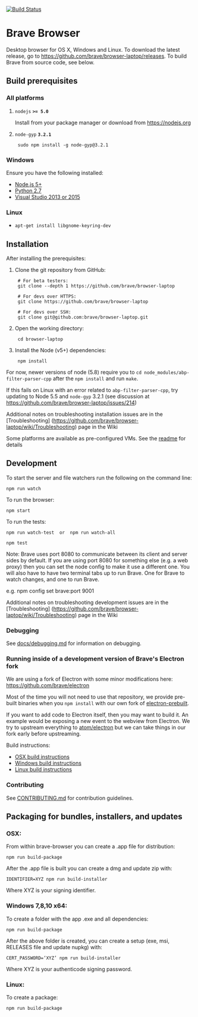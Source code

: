 [![Build Status](https://travis-ci.org/brave/browser-laptop.svg?branch=master)](https://travis-ci.org/brave/browser-laptop)

# Brave Browser

Desktop browser for OS X, Windows and Linux. To download the latest release,
go to https://github.com/brave/browser-laptop/releases. To build Brave from
source code, see below.

## Build prerequisites

### All platforms
1. `nodejs` **`>= 5.0`**

    Install from your package manager or download from https://nodejs.org

2. `node-gyp` **`3.2.1`**

        sudo npm install -g node-gyp@3.2.1

### Windows
Ensure you have the following installed:  

* [Node.js 5+](https://nodejs.org/en/)
* [Python 2.7](https://www.python.org/downloads/)  
* [Visual Studio 2013 or 2015](https://www.visualstudio.com/en-us/products/visual-studio-community-vs.aspx)  

###  Linux
* `apt-get install libgnome-keyring-dev`

## Installation

After installing the prerequisites:

1. Clone the git repository from GitHub:

        # For beta testers:
        git clone --depth 1 https://github.com/brave/browser-laptop

        # For devs over HTTPS:
        git clone https://github.com/brave/browser-laptop

        # For devs over SSH:
        git clone git@github.com:brave/browser-laptop.git

2. Open the working directory:

        cd browser-laptop

3. Install the Node (v5+) dependencies:

        npm install

For now, newer versions of node (5.8) require you to `cd node_modules/abp-filter-parser-cpp` after the `npm install` and run `make`.

If this fails on Linux with an error related to `abp-filter-parser-cpp`, try updating to Node 5.5 and `node-gyp` 3.2.1 (see discussion at https://github.com/brave/browser-laptop/issues/214)

Additional notes on troubleshooting installation issues are in the [Troubleshooting] (https://github.com/brave/browser-laptop/wiki/Troubleshooting) page in the Wiki

Some platforms are available as pre-configured VMs. See the [readme](https://github.com/brave/browser-laptop/blob/master/test/vms/vagrant/README.md) for details

## Development

To start the server and file watchers run the following on the command line:

    npm run watch

To run the browser:

    npm start

To run the tests:

    npm run watch-test  or  npm run watch-all

    npm test

Note: Brave uses port 8080 to communicate between its client and server sides by default. If you are using port 8080 for something else (e.g. a web proxy) then you can set the node config to make it use a different one. You will also have to have two terminal tabs up to run Brave. One for Brave to watch changes, and one to run Brave.

e.g.
npm config set brave:port 9001

Additional notes on troubleshooting development issues are in the [Troubleshooting] (https://github.com/brave/browser-laptop/wiki/Troubleshooting) page in the Wiki


### Debugging

See [docs/debugging.md](docs/debugging.md) for information on debugging.

### Running inside of a development version of Brave's Electron fork

We are using a fork of Electron with some minor modifications here: https://github.com/brave/electron

Most of the time you will not need to use that repository, we provide pre-built binaries when you `npm install` with our own fork of [electron-prebuilt](https://github.com/brave/electron-prebuilt).

If you want to add code to Electron itself, then you may want to build it.  An example would be exposing a new event to the webview from Electron.   We try to upstream everything to [atom/electron](https://github.com/atom/electron) but we can take things in our fork early before upstreaming.

Build instructions:
- [OSX build instructions](https://github.com/brave/electron/blob/master/docs/development/build-instructions-osx.md)
- [Windows build instructions](https://github.com/brave/electron/blob/master/docs/development/build-instructions-windows.md)
- [Linux build instructions](https://github.com/brave/electron/blob/master/docs/development/build-instructions-linux.md)

### Contributing

See [CONTRIBUTING.md](CONTRIBUTING.md) for contribution guidelines. 


## Packaging for bundles, installers, and updates

### OSX:

From within brave-browser you can create a .app file for distribution:

    npm run build-package

After the .app file is built you can create a dmg and update zip with:

    IDENTIFIER=XYZ npm run build-installer

Where XYZ is your signing identifier.

### Windows 7,8,10 x64:

To create a folder with the app .exe and all dependencies:

    npm run build-package

After the above folder is created, you can create a setup (exe, msi, RELEASES file and update nupkg) with:

    CERT_PASSWORD=‘XYZ’ npm run build-installer

  Where XYZ is your authenticode signing password.

### Linux:

To create a package:

    npm run build-package
